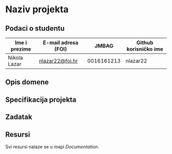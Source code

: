 # Naziv projekta

## Podaci o studentu

Ime i prezime | E-mail adresa (FOI) | JMBAG | Github korisničko ime
------------  | ------------------- | ----- | ---------------------
Nikola Lazar  | nlazar22@foi.hr     | 0016161213 | nlazar22


## Opis domene

## Specifikacija projekta

## Zadatak

## Resursi

Svi resursi nalaze se u mapi _Documentation_.
